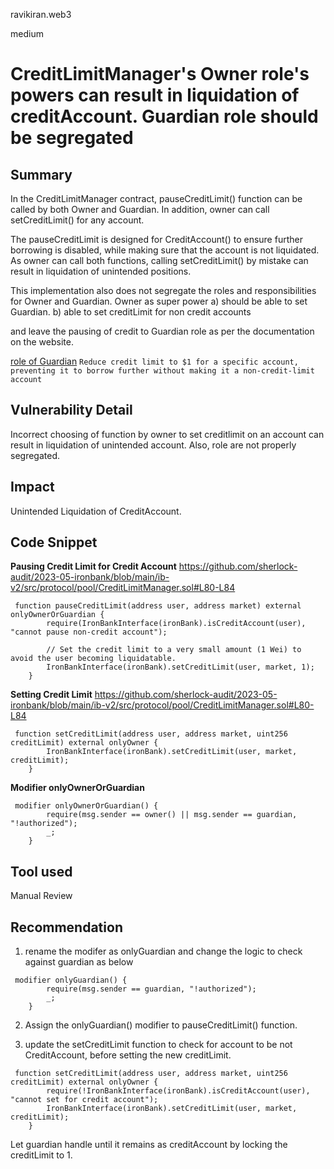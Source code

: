 ravikiran.web3

medium

# CreditLimitManager's Owner role's powers can result in liquidation of creditAccount. Guardian role should be segregated

## Summary
In the CreditLimitManager contract, pauseCreditLimit() function can be called by both Owner and Guardian. In addition, owner can call setCreditLimit() for any account.

The pauseCreditLimit is designed for CreditAccount() to ensure further borrowing is disabled, while making sure that the account is not liquidated. As owner can call both functions, calling setCreditLimit() by mistake can result in liquidation of unintended positions.

This implementation also does not segregate the roles and responsibilities for Owner and Guardian.
Owner as super power 
a) should be able to set Guardian.
b) able to set creditLimit for non credit accounts

and leave the pausing of credit to Guardian role as per the documentation on the website.

[role of Guardian](https://docs.ib.xyz/governance)
`Reduce credit limit to $1 for a specific account, preventing it to borrow further without making it a non-credit-limit account`
 
## Vulnerability Detail
Incorrect choosing of function by owner to set creditlimit on an account can result in liquidation of unintended account.  Also, role are not properly segregated. 

## Impact
Unintended Liquidation of CreditAccount.

## Code Snippet

**Pausing Credit Limit for Credit Account**
https://github.com/sherlock-audit/2023-05-ironbank/blob/main/ib-v2/src/protocol/pool/CreditLimitManager.sol#L80-L84

```solidity
 function pauseCreditLimit(address user, address market) external onlyOwnerOrGuardian {
        require(IronBankInterface(ironBank).isCreditAccount(user), "cannot pause non-credit account");

        // Set the credit limit to a very small amount (1 Wei) to avoid the user becoming liquidatable.
        IronBankInterface(ironBank).setCreditLimit(user, market, 1);
    }
```

**Setting Credit Limit**
https://github.com/sherlock-audit/2023-05-ironbank/blob/main/ib-v2/src/protocol/pool/CreditLimitManager.sol#L80-L84

```solidity
 function setCreditLimit(address user, address market, uint256 creditLimit) external onlyOwner {
        IronBankInterface(ironBank).setCreditLimit(user, market, creditLimit);
    }
```

**Modifier onlyOwnerOrGuardian**
```solidity
 modifier onlyOwnerOrGuardian() {
        require(msg.sender == owner() || msg.sender == guardian, "!authorized");
        _;
    }
```

## Tool used

Manual Review

## Recommendation
1) rename the modifer as onlyGuardian and change the logic to check against guardian as below
```solidity
 modifier onlyGuardian() {
        require(msg.sender == guardian, "!authorized");
        _;
    }
```
2) Assign the onlyGuardian() modifier to pauseCreditLimit() function.

3) update the setCreditLimit function to check for account to be not CreditAccount, before setting the new creditLimit.
```solidity
 function setCreditLimit(address user, address market, uint256 creditLimit) external onlyOwner {
        require(!IronBankInterface(ironBank).isCreditAccount(user), "cannot set for credit account");
        IronBankInterface(ironBank).setCreditLimit(user, market, creditLimit);
    }
```
Let guardian handle until it remains as creditAccount by locking the creditLimit to 1.

